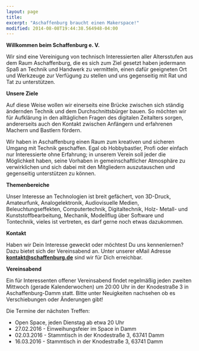 ```yaml
---
layout: page
title: 
excerpt: "Aschaffenburg braucht einen Makerspace!"
modified: 2014-08-08T19:44:38.564948-04:00
---
```


__Willkommen beim Schaffenburg e. V.__

Wir sind eine Vereinigung von technisch Interessierten aller Altersstufen aus dem Raum Aschaffenburg, die es sich zum Ziel gesetzt haben jedermann Spaß an Technik und Handwerk zu vermitteln, einen dafür geeigneten Ort und Werkzeuge zur Verfügung zu stellen und uns gegenseitig mit Rat und Tat zu unterstützen.


__Unsere Ziele__

Auf diese Weise wollen wir einerseits eine Brücke zwischen sich ständig ändernden Technik und dem Durchschnittsbürger bauen. So möchten wir für Aufklärung in den alltäglichen Fragen des digitalen Zeitalters sorgen, andererseits auch den Kontakt zwischen Anfängern und erfahrenen Machern und Bastlern fördern.

Wir haben in Aschaffenburg einen Raum zum kreativen und sicheren Umgang mit Technik geschaffen. Egal ob Hobbybastler, Profi oder einfach nur Interessierte ohne Erfahrung; in unserem Verein soll jeder die Möglichkeit haben, seine Vorhaben in gemeinschaftlicher Atmosphäre zu verwirklichen und sich dabei mit den Mitgliedern auszutauschen und gegenseitig unterstützen zu können.


__Themenbereiche__

Unser Interesse an Technologien ist breit gefächert, von 3D-Druck, Amateurfunk, Analogelektronik, Audiovisuelle Medien, Beleuchtungseffekten, Computertechnik, Digitaltechnik, Holz- Metall- und Kunststoffbearbeitung, Mechanik, Modellflug über Software und Tontechnik, vieles ist vertreten, es darf gerne noch etwas dazukommen.


__Kontakt__

Haben wir Dein Interesse geweckt oder möchtest Du uns kennenlernen?
Dazu bietet sich der Vereinsabend an. Unter unserer eMail Adresse <b>kontakt@schaffenburg.de</b> sind wir für Dich erreichbar.


__Vereinsabend__

Ein für Interessenten offener Vereinsabend findet regelmäßig jeden zweiten Mittwoch (gerade Kalenderwochen) um 20:00 Uhr in der Knodestraße 3 in Aschaffenburg-Damm statt. Bitte unter Neuigkeiten nachsehen ob es Verschiebungen oder Änderungen gibt!

Die Termine der nächsten Treffen:

* Open Space, jeden Dienstag ab etwa 20 Uhr
* 27.02.2016 - Einweihungsfeier im Space in Damm
* 02.03.2016 - Stammtisch in der Knodestraße 3, 63741 Damm
* 16.03.2016 - Stammtisch in der Knodestraße 3, 63741 Damm


